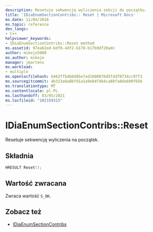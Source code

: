 ```yaml
---
description: Resetuje sekwencję wyliczenia sekcji do początku.
title: 'IDiaEnumSectionContribs:: Reset | Microsoft Docs'
ms.date: 11/04/2016
ms.topic: reference
dev_langs:
- C++
helpviewer_keywords:
- IDiaEnumSectionContribs::Reset method
ms.assetid: 97ea62ed-bdf8-4df2-b178-b17b9df20adc
author: mikejo5000
ms.author: mikejo
manager: jmartens
ms.workload:
- multiple
ms.openlocfilehash: b462ffbdb0d85e7ad1680076d5fdd70734cc97f3
ms.sourcegitcommit: 4b323a8a8bfd1a1a9e84f4b4ca88fa8da690f656
ms.translationtype: MT
ms.contentlocale: pl-PL
ms.lasthandoff: 03/05/2021
ms.locfileid: "102159315"
---
```

# <a name="idiaenumsectioncontribsreset"></a>IDiaEnumSectionContribs::Reset
Resetuje sekwencję wyliczenia na początek.

## <a name="syntax"></a>Składnia

```C++
HRESULT Reset();
```

## <a name="return-value"></a>Wartość zwracana
 Zwraca wartość `S_OK`.

## <a name="see-also"></a>Zobacz też
- [IDiaEnumSectionContribs](../../debugger/debug-interface-access/idiaenumsectioncontribs.md)
